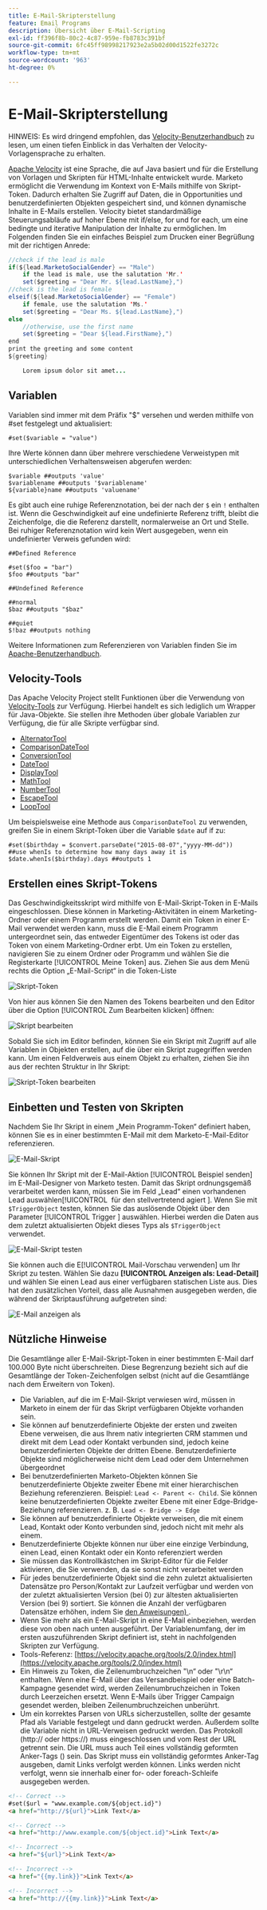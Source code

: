 ```yaml
---
title: E-Mail-Skripterstellung
feature: Email Programs
description: Übersicht über E-Mail-Scripting
exl-id: ff396f8b-80c2-4c87-959e-fb8783c391bf
source-git-commit: 6fc45ff98998217923e2a5b02d00d1522fe3272c
workflow-type: tm+mt
source-wordcount: '963'
ht-degree: 0%

---
```


# E-Mail-Skripterstellung

HINWEIS: Es wird dringend empfohlen, das [Velocity-Benutzerhandbuch](https://velocity.apache.org/engine/devel/user-guide.html) zu lesen, um einen tiefen Einblick in das Verhalten der Velocity-Vorlagensprache zu erhalten.

[Apache Velocity](https://velocity.apache.org/) ist eine Sprache, die auf Java basiert und für die Erstellung von Vorlagen und Skripten für HTML-Inhalte entwickelt wurde. Marketo ermöglicht die Verwendung im Kontext von E-Mails mithilfe von Skript-Token. Dadurch erhalten Sie Zugriff auf Daten, die in Opportunities und benutzerdefinierten Objekten gespeichert sind, und können dynamische Inhalte in E-Mails erstellen. Velocity bietet standardmäßige Steuerungsabläufe auf hoher Ebene mit if/else, for und for each, um eine bedingte und iterative Manipulation der Inhalte zu ermöglichen. Im Folgenden finden Sie ein einfaches Beispiel zum Drucken einer Begrüßung mit der richtigen Anrede:

```java
//check if the lead is male
if(${lead.MarketoSocialGender} == "Male")
    if the lead is male, use the salutation 'Mr.'
    set($greeting = "Dear Mr. ${lead.LastName},")
//check is the lead is female
elseif(${lead.MarketoSocialGender} == "Female")
    if female, use the salutation 'Ms.'
    set($greeting = "Dear Ms. ${lead.LastName},")
else
    //otherwise, use the first name
    set($greeting = "Dear ${lead.FirstName},")
end
print the greeting and some content
${greeting}

    Lorem ipsum dolor sit amet...
```

## Variablen

Variablen sind immer mit dem Präfix &quot;$&quot; versehen und werden mithilfe von #set festgelegt und aktualisiert:

```
#set($variable = "value")
```

Ihre Werte können dann über mehrere verschiedene Verweistypen mit unterschiedlichen Verhaltensweisen abgerufen werden:

```
$variable ##outputs 'value'
$variablename ##outputs '$variablename'
${variable}name ##outputs 'valuename'
```

Es gibt auch eine ruhige Referenznotation, bei der nach der `$` ein `!` enthalten ist. Wenn die Geschwindigkeit auf eine undefinierte Referenz trifft, bleibt die Zeichenfolge, die die Referenz darstellt, normalerweise an Ort und Stelle. Bei ruhiger Referenznotation wird kein Wert ausgegeben, wenn ein undefinierter Verweis gefunden wird:

```
##Defined Reference

#set($foo = "bar")
$foo ##outputs "bar"

##Undefined Reference

##normal
$baz ##outputs "$baz"

##quiet
$!baz ##outputs nothing
```

Weitere Informationen zum Referenzieren von Variablen finden Sie im [Apache-Benutzerhandbuch](https://velocity.apache.org/engine/devel/user-guide.html#formal-reference-notation).

## Velocity-Tools

Das Apache Velocity Project stellt Funktionen über die Verwendung von [Velocity-Tools](https://velocity.apache.org/tools/devel/apidocs/overview-summary.html) zur Verfügung. Hierbei handelt es sich lediglich um Wrapper für Java-Objekte. Sie stellen ihre Methoden über globale Variablen zur Verfügung, die für alle Skripte verfügbar sind.

- [AlternatorTool](https://velocity.apache.org/tools/devel/apidocs/org/apache/velocity/tools/generic/AlternatorTool.html)
- [ComparisonDateTool](https://velocity.apache.org/tools/devel/apidocs/org/apache/velocity/tools/generic/ComparisonDateTool.html)
- [ConversionTool](https://velocity.apache.org/tools/devel/apidocs/org/apache/velocity/tools/generic/ConversionTool.html)
- [DateTool](https://velocity.apache.org/tools/devel/apidocs/org/apache/velocity/tools/generic/DateTool.html)
- [DisplayTool](https://velocity.apache.org/tools/devel/apidocs/org/apache/velocity/tools/generic/DisplayTool.html)
- [MathTool](https://velocity.apache.org/tools/devel/apidocs/org/apache/velocity/tools/generic/MathTool.html)
- [NumberTool](https://velocity.apache.org/tools/devel/apidocs/org/apache/velocity/tools/generic/NumberTool.html)
- [EscapeTool](https://velocity.apache.org/tools/devel/apidocs/org/apache/velocity/tools/generic/EscapeTool.html)
- [LoopTool](https://velocity.apache.org/tools/devel/apidocs/org/apache/velocity/tools/generic/LoopTool.html)

Um beispielsweise eine Methode aus `ComparisonDateTool` zu verwenden, greifen Sie in einem Skript-Token über die Variable `$date` auf if zu:

```
#set($birthday = $convert.parseDate("2015-08-07","yyyy-MM-dd"))
##use whenIs to determine how many days away it is
$date.whenIs($birthday).days ##outputs 1
```

## Erstellen eines Skript-Tokens

Das Geschwindigkeitsskript wird mithilfe von E-Mail-Skript-Token in E-Mails eingeschlossen. Diese können in Marketing-Aktivitäten in einem Marketing-Ordner oder einem Programm erstellt werden. Damit ein Token in einer E-Mail verwendet werden kann, muss die E-Mail einem Programm untergeordnet sein, das entweder Eigentümer des Tokens ist oder das Token von einem Marketing-Ordner erbt. Um ein Token zu erstellen, navigieren Sie zu einem Ordner oder Programm und wählen Sie die Registerkarte [!UICONTROL Meine Token] aus. Ziehen Sie aus dem Menü rechts die Option „E-Mail-Script“ in die Token-Liste

![Skript-Token](assets/script-token.png)

Von hier aus können Sie den Namen des Tokens bearbeiten und den Editor über die Option [!UICONTROL Zum Bearbeiten klicken] öffnen:

![Skript bearbeiten](assets/script-edit.png)

Sobald Sie sich im Editor befinden, können Sie ein Skript mit Zugriff auf alle Variablen in Objekten erstellen, auf die über ein Skript zugegriffen werden kann. Um einen Feldverweis aus einem Objekt zu erhalten, ziehen Sie ihn aus der rechten Struktur in Ihr Skript:

![Skript-Token bearbeiten](assets/edit-script-token.png)

## Einbetten und Testen von Skripten

Nachdem Sie Ihr Skript in einem „Mein Programm-Token“ definiert haben, können Sie es in einer bestimmten E-Mail mit dem Marketo-E-Mail-Editor referenzieren.

![E-Mail-Skript](assets/email-script-marketo-email.png)

Sie können Ihr Skript mit der E-Mail-Aktion [!UICONTROL Beispiel senden] im E-Mail-Designer von Marketo testen. Damit das Skript ordnungsgemäß verarbeitet werden kann, müssen Sie im Feld „Lead“ einen vorhandenen Lead auswählen[!UICONTROL &#x200B; für den stellvertretend agiert &#x200B;]. Wenn Sie mit `$TriggerObject` testen, können Sie das auslösende Objekt über den Parameter [!UICONTROL Trigger &#x200B;] auswählen. Hierbei werden die Daten aus dem zuletzt aktualisierten Objekt dieses Typs als `$TriggerObject` verwendet.

![E-Mail-Skript testen](assets/velocity-test.png)

Sie können auch die E[!UICONTROL Mail-Vorschau verwenden] um Ihr Skript zu testen. Wählen Sie dazu **[!UICONTROL Anzeigen als: Lead-Detail]** und wählen Sie einen Lead aus einer verfügbaren statischen Liste aus. Dies hat den zusätzlichen Vorteil, dass alle Ausnahmen ausgegeben werden, die während der Skriptausführung aufgetreten sind:

![E-Mail anzeigen als](assets/view-as.png)

## Nützliche Hinweise

Die Gesamtlänge aller E-Mail-Skript-Token in einer bestimmten E-Mail darf 100.000 Byte nicht überschreiten. Diese Begrenzung bezieht sich auf die Gesamtlänge der Token-Zeichenfolgen selbst (nicht auf die Gesamtlänge nach dem Erweitern von Token).

- Die Variablen, auf die im E-Mail-Skript verwiesen wird, müssen in Marketo in einem der für das Skript verfügbaren Objekte vorhanden sein.
- Sie können auf benutzerdefinierte Objekte der ersten und zweiten Ebene verweisen, die aus Ihrem nativ integrierten CRM stammen und direkt mit dem Lead oder Kontakt verbunden sind, jedoch keine benutzerdefinierten Objekte der dritten Ebene. Benutzerdefinierte Objekte sind möglicherweise nicht dem Lead oder dem Unternehmen übergeordnet
- Bei benutzerdefinierten Marketo-Objekten können Sie benutzerdefinierte Objekte zweiter Ebene mit einer hierarchischen Beziehung referenzieren. Beispiel: `Lead <- Parent <- Child`. Sie können keine benutzerdefinierten Objekte zweiter Ebene mit einer Edge-Bridge-Beziehung referenzieren. z. B. `Lead <- Bridge -> Edge`
- Sie können auf benutzerdefinierte Objekte verweisen, die mit einem Lead, Kontakt oder Konto verbunden sind, jedoch nicht mit mehr als einem.
- Benutzerdefinierte Objekte können nur über eine einzige Verbindung, einen Lead, einen Kontakt oder ein Konto referenziert werden
- Sie müssen das Kontrollkästchen im Skript-Editor für die Felder aktivieren, die Sie verwenden, da sie sonst nicht verarbeitet werden
- Für jedes benutzerdefinierte Objekt sind die zehn zuletzt aktualisierten Datensätze pro Person/Kontakt zur Laufzeit verfügbar und werden von der zuletzt aktualisierten Version (bei 0) zur ältesten aktualisierten Version (bei 9) sortiert. Sie können die Anzahl der verfügbaren Datensätze erhöhen, indem Sie [den Anweisungen) ](https://experienceleague.adobe.com/en/docs/marketo/using/product-docs/administration/email-setup/change-custom-object-retrieval-limits-in-velocity-scripting).
- Wenn Sie mehr als ein E-Mail-Skript in eine E-Mail einbeziehen, werden diese von oben nach unten ausgeführt. Der Variablenumfang, der im ersten auszuführenden Skript definiert ist, steht in nachfolgenden Skripten zur Verfügung.
- Tools-Referenz: [https://velocity.apache.org/tools/2.0/index.html](https://velocity.apache.org/tools/2.0/index.html)
- Ein Hinweis zu Token, die Zeilenumbruchzeichen &quot;\\n“ oder &quot;\\r\\n“ enthalten. Wenn eine E-Mail über das Versandbeispiel oder eine Batch-Kampagne gesendet wird, werden Zeilenumbruchzeichen in Token durch Leerzeichen ersetzt. Wenn E-Mails über Trigger Campaign gesendet werden, bleiben Zeilenumbruchzeichen unberührt.
- Um ein korrektes Parsen von URLs sicherzustellen, sollte der gesamte Pfad als Variable festgelegt und dann gedruckt werden. Außerdem sollte die Variable nicht in URL-Verweisen gedruckt werden. Das Protokoll (http:// oder https://) muss eingeschlossen und vom Rest der URL getrennt sein. Die URL muss auch Teil eines vollständig geformten Anker-Tags (<a>) sein. Das Skript muss ein vollständig geformtes Anker-Tag ausgeben, damit Links verfolgt werden können. Links werden nicht verfolgt, wenn sie innerhalb einer for- oder foreach-Schleife ausgegeben werden.

```html
<!-- Correct -->
#set($url = "www.example.com/${object.id}")
<a href="http://${url}">Link Text</a>

<!-- Correct -->
<a href="http://www.example.com/${object.id}">Link Text</a>

<!-- Incorrect -->
<a href="${url}">Link Text</a>

<!-- Incorrect -->
<a href="{{my.link}}">Link Text</a>

<!-- Incorrect -->
<a href="http://{{my.link}}">Link Text</a>
```
